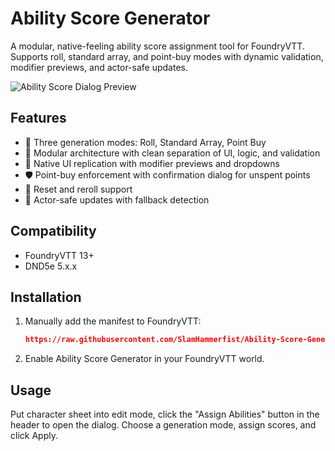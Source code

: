 # Ability Score Generator

A modular, native-feeling ability score assignment tool for FoundryVTT. Supports roll, standard array, and point-buy modes with dynamic validation, modifier previews, and actor-safe updates.

![Ability Score Dialog Preview](assets/preview.gif)

## Features

- 🧠 Three generation modes: Roll, Standard Array, Point Buy
- 🧩 Modular architecture with clean separation of UI, logic, and validation
- 🎯 Native UI replication with modifier previews and dropdowns
- 🛡️ Point-buy enforcement with confirmation dialog for unspent points
- 🔄 Reset and reroll support
- 🧪 Actor-safe updates with fallback detection

## Compatibility

- FoundryVTT 13+
- DND5e 5.x.x

## Installation

1. Manually add the manifest to FoundryVTT:
   ```json
   https://raw.githubusercontent.com/SlamHammerfist/Ability-Score-Generator/refs/heads/main/module.json
2. Enable Ability Score Generator in your FoundryVTT world.

## Usage


Put character sheet into edit mode, click the "Assign Abilities" button in the header to open the dialog. Choose a generation mode, assign scores, and click Apply.
